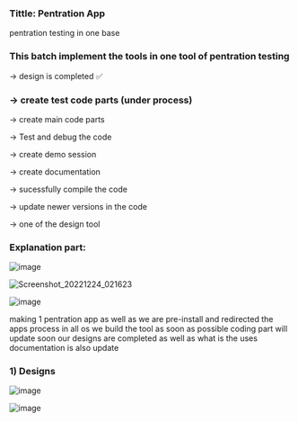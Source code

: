 ### Tittle: Pentration App
pentration testing in one base


### This batch implement the tools in one tool of pentration testing 

-> design is completed ✅

### -> create test code parts (under process)

-> create main code parts 

-> Test and debug the code

-> create demo session

-> create documentation

-> sucessfully compile the code

-> update newer versions in the code

-> one of the design tool

### Explanation part:

![image](https://user-images.githubusercontent.com/81065703/209428315-ff7c0925-e065-48c4-b6e7-0de940c0c2fc.png)

![Screenshot_20221224_021623](https://user-images.githubusercontent.com/81065703/209428358-320721a1-543b-4e24-b755-0c20c435e8d8.png)


![image](https://user-images.githubusercontent.com/81065703/209428278-6920fcc6-e353-4f2e-a1e4-2d0a22d18b07.png)


making 1 pentration app as well as we are pre-install and redirected the apps process in all os we build the tool as soon as possible
coding part will update soon our designs are completed as well as what is the uses documentation is also update

### 1) Designs

![image](https://user-images.githubusercontent.com/81065703/209428685-2be9c938-f33e-4c8f-bf12-412ff7b9fd55.png)

![image](https://user-images.githubusercontent.com/81065703/209428740-2e300497-39df-4f16-9ea5-eddf7720a310.png)
